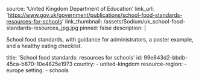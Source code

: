 source: 'United Kingdom Department of Education'
link_url: 'https://www.gov.uk/government/publications/school-food-standards-resources-for-schools'
link_thumbnail: /assets/Sodium/uk_school-food-standards-resources_jpg.jpg
pinned: false
description: |
  <p>School food standards, with guidance for administrators, a poster example, and a healthy eating checklist.
  </p>
title: 'School food standards: resources for schools'
id: 99e843d2-bbdb-45ca-b870-10e4825e1973
country:
  - united-kingdom
resource-region:
  - europe
setting:
  - schools
